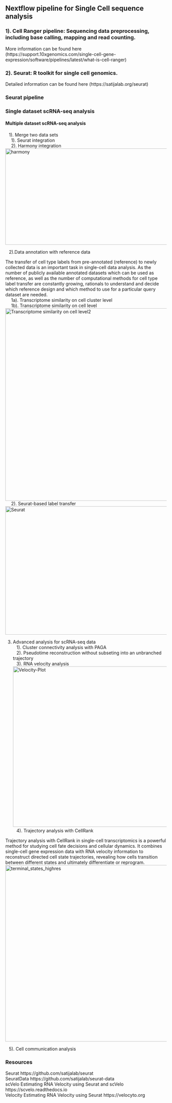 <h2> Nextflow pipeline for Single Cell sequence analysis </h2>

<h3>1). Cell Ranger pipeline: Sequencing data preprocessing, including base calling, mapping and read counting.</h3> More information can be found here (https://support.10xgenomics.com/single-cell-gene-expression/software/pipelines/latest/what-is-cell-ranger)

<h3>2). Seurat: R toolkit for single cell genomics. </h3> Detailed information can be found here (https://satijalab.org/seurat)

### Seurat pipeline</h3>
### Single dataset scRNA-seq analysis


#### Multiple dataset scRNA-seq analysis


   &ensp; 1). Merge two data sets</br>
      &emsp; 1). Seurat integration</br>
      &emsp; 2). Harmony integration</br>
      <img width="600" height="300" alt="harmony" src="https://github.com/user-attachments/assets/2f169423-b5a9-4ac1-b07f-65987cb170cd" />

      
   &ensp; 2).Data annotation with reference data</br>

   The transfer of cell type labels from pre-annotated (reference) to newly collected data is an important task in single-cell data analysis. As the number of publicly available annotated datasets which can be used as reference, as well as the number of computational methods for cell type label transfer are constantly growing, rationals to understand and decide which reference design and which method to use for a particular query dataset are needed.</br>
          &emsp; 1a). Transcriptome similarity on cell cluster level</br>
          &emsp; 1b). Transcriptome similarity on cell level</br>
      <img width="700" height="600" alt="Transcriptome similarity on cell level2" src="https://github.com/user-attachments/assets/75e2b7bc-1a68-477d-bcf5-5dfe845a7bd0" /></br>
          &emsp; 2). Seurat-based label transfer</br>
      <img width="700" height="400" alt="Seurat" src="https://github.com/user-attachments/assets/0d5dcd00-8bdc-4dbb-a6bd-18a3f36136da">





3) Advanced analysis for scRNA-seq data</br>
    &ensp; 1). Cluster connectivity analysis with PAGA</br>
    &ensp; 2). Pseudotime reconstruction without subseting into an unbranched trajectory</br>
   &ensp;  3). RNA velocity analysis</br>
    <img width="600" height="500" alt="Velocity-Plot" src="https://github.com/user-attachments/assets/44d90282-b064-4ac8-9b33-83e2e664475a" /></br>
    &ensp; 4). Trajectory analysis with CellRank

Trajectory analysis with CellRank in single-cell transcriptomics is a powerful method for studying cell fate decisions and cellular dynamics. It combines single-cell gene expression data with RNA velocity information to reconstruct directed cell state trajectories, revealing how cells transition between different states and ultimately differentiate or reprogram.
    <img width="600" height="550" alt="terminal_states_highres" src="https://github.com/user-attachments/assets/821494ac-122d-446b-b6b4-63d4ddfc0712" /></br>

   &ensp;  5). Cell communication analysis</br>

   
<h3>Resources</h3>
Seurat https://github.com/satijalab/seurat</br>
SeuratData https://github.com/satijalab/seurat-data</br>
scVelo Estimating RNA Velocity using Seurat and scVelo https://scvelo.readthedocs.io</br>
Velocity Estimating RNA Velocity using Seurat https://velocyto.org</br>


